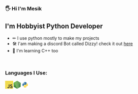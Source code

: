 ### 🖐 Hi I'm Mesik

## I'm Hobbyist Python Developer

- ✏ I use python mostly to make my projects
- 🛠 I'am making a discord Bot called Dizzy! check it out [here](http://dizzy.gq)
- 🧱 I'm learning C++ too

<br />

### Languages I Use:


<img align="left" alt="JavaScript" width="26px" src="https://raw.githubusercontent.com/github/explore/80688e429a7d4ef2fca1e82350fe8e3517d3494d/topics/javascript/javascript.png" />
<img align="left" alt="Node.js" width="26px" src="https://raw.githubusercontent.com/github/explore/80688e429a7d4ef2fca1e82350fe8e3517d3494d/topics/nodejs/nodejs.png" />
<img align="left" alt="Python" width="26px" src="https://raw.githubusercontent.com/github/explore/80688e429a7d4ef2fca1e82350fe8e3517d3494d/topics/python/python.png" />
